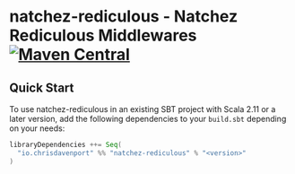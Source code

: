 # natchez-rediculous - Natchez Rediculous Middlewares [![Maven Central](https://maven-badges.herokuapp.com/maven-central/io.chrisdavenport/natchez-rediculous_2.13/badge.svg)](https://maven-badges.herokuapp.com/maven-central/io.chrisdavenport/natchez-rediculous_2.13)

## Quick Start

To use natchez-rediculous in an existing SBT project with Scala 2.11 or a later version, add the following dependencies to your
`build.sbt` depending on your needs:

```scala
libraryDependencies ++= Seq(
  "io.chrisdavenport" %% "natchez-rediculous" % "<version>"
)
```